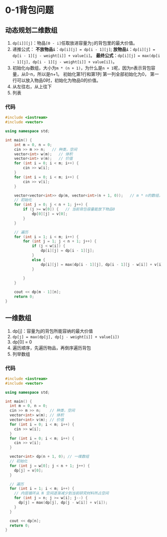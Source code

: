 # 0-1背包问题

## 动态规划二维数组

1. `dp[i]][j]`：物品`[0 - i]`任取放进容量为`j`的背包里的最大价值。
2. 递推公式：
   **不放物品`i`**：`dp[i][j] = dp[i - 1][j]`;
   **放物品`i`**：`dp[i][j] = dp[i - 1][j - weight[i]] + value[i]`。
   **最终公式**：`dp[i][j] = max(dp[i - 1][j], dp[i - 1][j - weight[i]] + value[i])`。
3. 初始化`dp`数组，大小为`m * (n + 1)`，为什么是`n + 1`呢，因为n表示背包容量，从0-n，所以是n+1。
   初始化第1行和第1列
   第一列全部初始化为0，
   第一行可以放入物品0时，初始化为物品0的价值。
4. 从左往右，从上往下
5. 列表

### 代码

```cpp
#include <iostream>
#include <vector>

using namespace std;

int main() {
    int m = 0, n = 0;
    cin >> m >> n;   // 种类，空间
    vector<int> w(m);   // 体积
    vector<int> v(m);   // 价值
    for (int i = 0; i < m; i++) {
        cin >> w[i];
    }
    for (int i = 0; i < m; i++) {
        cin >> v[i];
    }

    vector<vector<int>> dp(m, vector<int>(n + 1, 0));   // m * n的数组，先全部初始化为0
    // 初始化
    for (int j = 0; j < n + 1; j++) {
        if (j >= w[0]) {   // 当前背包容量能放下物品0
            dp[0][j] = v[0];
        }
    }

    // 遍历
    for (int i = 1; i < m; i++) {
        for (int j = 1; j < n + 1; j++) {
            if (j < w[i]) {
                dp[i][j] = dp[i - 1][j];
            }
            else {
                dp[i][j] = max(dp[i - 1][j], dp[i - 1][j - w[i]] + v[i]);
            }
            
        }
    }

    cout << dp[m - 1][n];
    return 0;
}
```

## 一维数组

1. dp[j]：容量为j的背包所能容纳的最大价值
2. `dp[j] = max(dp[j], dp[j - weight[i]] + value[i])`
3. dp[0] = 0
4. 遍历顺序，先遍历物品，再倒序遍历背包
5. 列举数组

### 代码

```cpp
#include <iostream>
#include <vector>

using namespace std;

int main() {
  int m = 0, n = 0;
  cin >> m >> n;    // 种类，空间
  vector<int> w(m); // 体积
  vector<int> v(m); // 价值
  for (int i = 0; i < m; i++) {
    cin >> w[i];
  }
  for (int i = 0; i < m; i++) {
    cin >> v[i];
  }

  vector<int> dp(n + 1, 0); // 一维数组
  // 初始化
  for (int j = w[0]; j < n + 1; j++) {
    dp[j] = v[0];
  }

  // 遍历
  for (int i = 1; i < m; i++) {
    // 内层循环从 N 空间逐渐减少到当前研究材料所占空间
    for (int j = n; j >= w[i]; j--) {
      dp[j] = max(dp[j], dp[j - w[i]] + v[i]);
    }
  }

  cout << dp[n];
  return 0;
}
```
